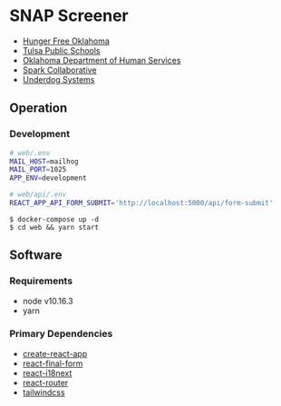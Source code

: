 # SNAP Screener

- [Hunger Free Oklahoma](https://hungerfreeok.org/)
- [Tulsa Public Schools](https://www.tulsaschools.org/)
- [Oklahoma Department of Human Services](http://www.okdhs.org/)
- [Spark Collaborative](https://creativespark.group/)
- [Underdog Systems](https://underdog.systems/)

## Operation

### Development

```bash
# web/.env
MAIL_HOST=mailhog
MAIL_PORT=1025
APP_ENV=development
```

```bash
# web/api/.env
REACT_APP_API_FORM_SUBMIT='http://localhost:5000/api/form-submit'
```

```console
$ docker-compose up -d
$ cd web && yarn start
```

## Software

### Requirements

- node v10.16.3
- yarn

### Primary Dependencies

- [create-react-app](https://create-react-app.dev/)
- [react-final-form](https://final-form.org/react)
- [react-i18next](https://react.i18next.com/)
- [react-router](https://reacttraining.com/react-router/)
- [tailwindcss](https://tailwindcss.com/)
